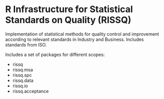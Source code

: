 R Infrastructure for Statistical Standards on Quality (RISSQ)
=============================================================
Implementation of statistical methods for quality control and
improvement according to relevant standards in Industry and Business.
Includes standards from ISO.

Includes a set of packages for different scopes:

- rissq
- rissq.msa
- rissq.spc
- rissq.data
- rissq.io
- rissq.acceptance
